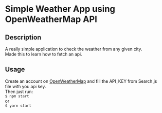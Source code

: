 # Simple Weather App using OpenWeatherMap API
## Description
A really simple application to check the weather from any given city. <br>
Made this to learn how to fetch an api.

## Usage
Create an account on [OpenWeatherMap](https://openweathermap.org/) and fill the API_KEY from Search.js file with you api key. <br>
Then just run: <br>
`$ npm start` <br>
or <br>
`$ yarn start` <br>
